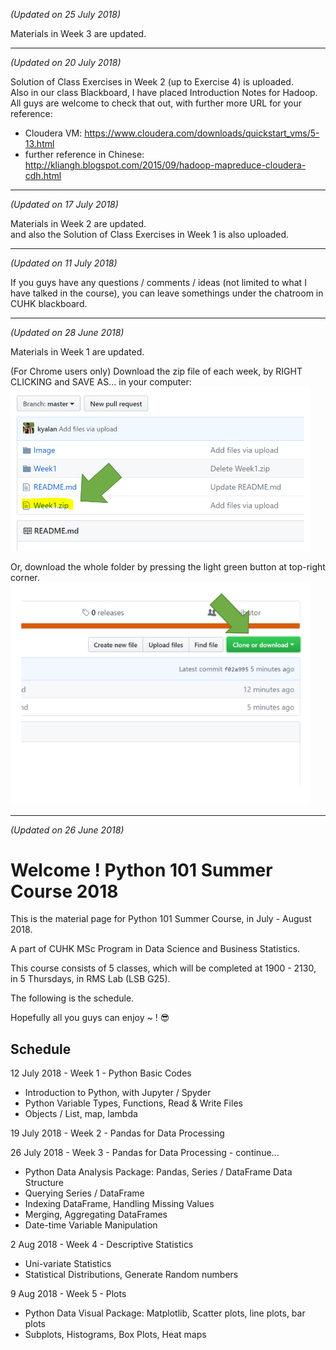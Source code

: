 *(Updated on 25 July 2018)*

Materials in Week 3 are updated. <br>

---

*(Updated on 20 July 2018)*

Solution of Class Exercises in Week 2 (up to Exercise 4) is uploaded. <br>
Also in our class Blackboard, I have placed Introduction Notes for Hadoop. <br>
All guys are welcome to check that out, with further more URL for your reference: <br>

* Cloudera VM: https://www.cloudera.com/downloads/quickstart_vms/5-13.html
* further reference in Chinese: http://kliangh.blogspot.com/2015/09/hadoop-mapreduce-cloudera-cdh.html

---

*(Updated on 17 July 2018)*

Materials in Week 2 are updated. <br>
and also the Solution of Class Exercises in Week 1 is also uploaded. <br>

---

*(Updated on 11 July 2018)*

If you guys have any questions / comments / ideas (not limited to what I have talked in the course), you can leave somethings under the chatroom in CUHK blackboard. <br>

---

*(Updated on 28 June 2018)* 

Materials in Week 1 are updated.

(For Chrome users only) Download the zip file of each week, by RIGHT CLICKING and SAVE AS... in your computer: <br>
<img src="https://github.com/kyalan/CUHK-PyTutorial-2018/blob/master/Image/DownloadButton2.PNG" width="480">

Or, download the whole folder by pressing the light green button at top-right corner. <br>
<img src="https://github.com/kyalan/CUHK-PyTutorial-2018/blob/master/Image/DownloadButton.PNG" width="480">


---

*(Updated on 26 June 2018)* 
# Welcome ! Python 101 Summer Course 2018
This is the material page for Python 101 Summer Course, in July - August 2018.

A part of CUHK MSc Program in Data Science and Business Statistics.


This course consists of 5 classes, which will be completed at 1900 - 2130, in 5 Thursdays, in RMS Lab (LSB G25). 

The following is the schedule.

Hopefully all you guys can enjoy ~ ! :sunglasses:

## Schedule
12 July 2018 - Week 1 - Python Basic Codes
  * Introduction to Python, with Jupyter / Spyder
  * Python Variable Types, Functions, Read & Write Files
  * Objects / List, map, lambda

19 July 2018 - Week 2 - Pandas for Data Processing

26 July 2018 - Week 3 - Pandas for Data Processing - continue...
  * Python Data Analysis Package: Pandas, Series / DataFrame Data Structure
  * Querying Series / DataFrame
  * Indexing DataFrame, Handling Missing Values
  * Merging, Aggregating DataFrames
  * Date-time Variable Manipulation

2 Aug 2018 - Week 4 - Descriptive Statistics
  * Uni-variate Statistics
  * Statistical Distributions, Generate Random numbers

9 Aug 2018 - Week 5 - Plots
  * Python Data Visual Package: Matplotlib, Scatter plots, line plots, bar plots
  * Subplots, Histograms, Box Plots, Heat maps

